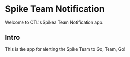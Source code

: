 Spike Team Notification
=======================

Welcome to CTL's Spikea Team Notification app.

Intro
-----

This is the app for alerting the Spike Team to Go, Team, Go!
